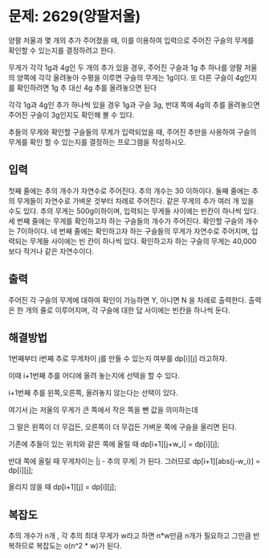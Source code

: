 # 문제: 2629(양팔저울)

양팔 저울과 몇 개의 추가 주어졌을 때, 이를 이용하여 입력으로 주어진 구슬의 무게를 확인할 수 있는지를 결정하려고 한다.

무게가 각각 1g과 4g인 두 개의 추가 있을 경우, 주어진 구슬과 1g 추 하나를 양팔 저울의 양쪽에 각각 올려놓아 수평을 이루면 구슬의 무게는 1g이다. 또 다른 구슬이 4g인지를 확인하려면 1g 추 대신 4g 추를 올려놓으면 된다

각각 1g과 4g인 추가 하나씩 있을 경우 1g과 구슬 3g, 반대 쪽에 4g의 추를 올려놓으면 주어진 구슬이 3g인지도 확인해 볼 수 있다.

추들의 무게와 확인할 구슬들의 무게가 입력되었을 때, 주어진 추만을 사용하여 구슬의 무게를 확인 할 수 있는지를 결정하는 프로그램을 작성하시오.

## 입력

첫째 줄에는 추의 개수가 자연수로 주어진다. 추의 개수는 30 이하이다. 둘째 줄에는 추의 무게들이 자연수로 가벼운 것부터 차례로 주어진다. 같은 무게의 추가 여러 개 있을 수도 있다. 추의 무게는 500g이하이며, 입력되는 무게들 사이에는 빈칸이 하나씩 있다. 세 번째 줄에는 무게를 확인하고자 하는 구슬들의 개수가 주어진다. 확인할 구슬의 개수는 7이하이다. 네 번째 줄에는 확인하고자 하는 구슬들의 무게가 자연수로 주어지며, 입력되는 무게들 사이에는 빈 칸이 하나씩 있다. 확인하고자 하는 구슬의 무게는 40,000보다 작거나 같은 자연수이다.

## 출력

주어진 각 구슬의 무게에 대하여 확인이 가능하면 Y, 아니면 N 을 차례로 출력한다. 출력은 한 개의 줄로 이루어지며, 각 구슬에 대한 답 사이에는 빈칸을 하나씩 둔다.


## 해결방법

1번째부터 i번째 추로 무게차이 j를 만들 수 있는지 여부를 dp[i][j] 라고하자.

이때 i+1번째 추를 어디에 올려 놓는지에 선택을 할 수 있다.

i+1번째 추를 왼쪽,오른쪽, 올려놓지 않는다는 선택이 있다.

여기서 j는 저울의 무게가 큰 쪽에서 작은 쪽을 뺀 값을 의미하는데

그 말은 왼쪽이 더 무겁든, 오른쪽이 더 무겁든 가벼운 쪽에 구슬을 올리면 된다.

기존에 추들이 있는 위치와 같은 쪽에 올릴 때 dp[i+1][j+w_i] = dp[i][j];

반대 쪽에 올릴 때 무게차이는  |j - 추의 무게| 가 된다.
그러므로 dp[i+1][abs(j-w_i)] = dp[i][j];

올리지 않을 때 dp[i+1][j] = dp[i][j];

## 복잡도

추의 개수가 n개 , 각 추의 최대 무게가 w라고 하면 
n*w만큼 n개가 필요하고 그만큼 반복하므로 
복잡도는 o(n^2 * w)가 된다.